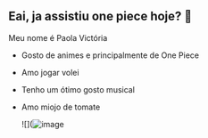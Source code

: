 ## Eai, ja assistiu one piece hoje? 💙 

Meu nome é Paola Victória

- Gosto de animes e principalmente de One Piece
- Amo jogar volei
- Tenho um ótimo gosto musical
- Amo miojo de tomate

  ![](![image](https://github.com/pvttxz/pvttxz/assets/170943058/e5ab6520-2f6e-4f6b-8ff3-0c9b372d9c44)
  
